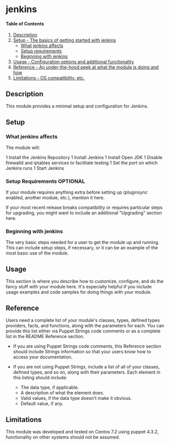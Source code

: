 
# jenkins

#### Table of Contents

1. [Description](#description)
2. [Setup - The basics of getting started with jenkins](#setup)
    * [What jenkins affects](#what-jenkins-affects)
    * [Setup requirements](#setup-requirements)
    * [Beginning with jenkins](#beginning-with-jenkins)
3. [Usage - Configuration options and additional functionality](#usage)
4. [Reference - An under-the-hood peek at what the module is doing and how](#reference)
5. [Limitations - OS compatibility, etc.](#limitations)

## Description

This module provides a minimal setup and configuration for Jenkins.

## Setup

### What jenkins affects

The module will:

1 Install the Jenkins Repository
1 Install Jenkins
1 Install Open JDK
1 Disable firewalld and iptables services to facilitate testing
1 Set the port on which Jenkins runs
1 Start Jenkins

### Setup Requirements **OPTIONAL**

If your module requires anything extra before setting up (pluginsync enabled, another module, etc.), mention it here. 
  
If your most recent release breaks compatibility or requires particular steps for upgrading, you might want to include an additional "Upgrading" section here.

### Beginning with jenkins  

The very basic steps needed for a user to get the module up and running. This can include setup steps, if necessary, or it can be an example of the most basic use of the module.

## Usage

This section is where you describe how to customize, configure, and do the fancy stuff with your module here. It's especially helpful if you include usage examples and code samples for doing things with your module.

## Reference

Users need a complete list of your module's classes, types, defined types providers, facts, and functions, along with the parameters for each. You can provide this list either via Puppet Strings code comments or as a complete list in the README Reference section.

* If you are using Puppet Strings code comments, this Reference section should include Strings information so that your users know how to access your documentation.

* If you are not using Puppet Strings, include a list of all of your classes, defined types, and so on, along with their parameters. Each element in this listing should include:

  * The data type, if applicable.
  * A description of what the element does.
  * Valid values, if the data type doesn't make it obvious.
  * Default value, if any.

## Limitations

This module was developed and tested on Centos 7.2 using puppet 4.3.2, functionality on other systems should not be assumed.
